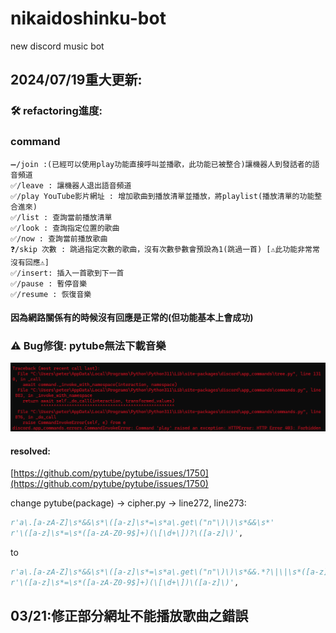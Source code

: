 # nikaidoshinku-bot

new discord music bot

## 2024/07/19重大更新:

### 🛠️ refactoring進度:

### command

```
➖/join :(已經可以使用play功能直接呼叫並播歌，此功能已被整合)讓機器人到發話者的語音頻道
✅/leave : 讓機器人退出語音頻道
✅/play YouTube影片網址 : 增加歌曲到播放清單並播放，將playlist(播放清單的功能整合進來)
✅/list : 查詢當前播放清單
✅/look : 查詢指定位置的歌曲
✅/now : 查詢當前播放歌曲
❓/skip 次數 : 跳過指定次數的歌曲，沒有次數參數會預設為1(跳過一首) [⚠️此功能非常常沒有回應⚠️]
✅/insert: 插入一首歌到下一首
✅/pause : 暫停音樂
✅/resume : 恢復音樂
```
#### 因為網路關係有的時候沒有回應是正常的(但功能基本上會成功)

### ⚠️ Bug修復: pytube無法下載音樂

![bug](bug.png)

#### resolved:
[https://github.com/pytube/pytube/issues/1750](https://github.com/pytube/pytube/issues/1750)

change pytube(package) -> cipher.py -> line272, line273:
```python
r'a\.[a-zA-Z]\s*&&\s*\([a-z]\s*=\s*a\.get\("n"\)\)\s*&&\s*'
r'\([a-z]\s*=\s*([a-zA-Z0-9$]+)(\[\d+\])?\([a-z]\)',
```
to

```python
r'a\.[a-zA-Z]\s*&&\s*\([a-z]\s*=\s*a\.get\("n"\)\)\s*&&.*?\|\|\s*([a-z]+)',
r'\([a-z]\s*=\s*([a-zA-Z0-9$]+)(\[\d+\])\([a-z]\)',
```

## 03/21:修正部分網址不能播放歌曲之錯誤